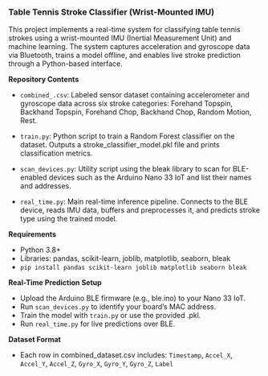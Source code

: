 ### Table Tennis Stroke Classifier (Wrist-Mounted IMU)
This project implements a real-time system for classifying table tennis strokes using a wrist-mounted IMU (Inertial Measurement Unit) and machine learning. The system captures acceleration and gyroscope data via Bluetooth, trains a model offline, and enables live stroke prediction through a Python-based interface.


**Repository Contents**
- `combined_.csv`: Labeled sensor dataset containing accelerometer and gyroscope data across six stroke categories:
Forehand Topspin, Backhand Topspin, Forehand Chop, Backhand Chop, Random Motion, Rest.

- `train.py`: Python script to train a Random Forest classifier on the dataset. Outputs a stroke_classifier_model.pkl file and prints classification metrics.

- `scan_devices.py`: Utility script using the bleak library to scan for BLE-enabled devices such as the Arduino Nano 33 IoT and list their names and addresses.

- `real_time.py`: Main real-time inference pipeline. Connects to the BLE device, reads IMU data, buffers and preprocesses it, and predicts stroke type using the trained model.
  

**Requirements**
- Python 3.8+
- Libraries: pandas, scikit-learn, joblib, matplotlib, seaborn, bleak
- `pip install pandas scikit-learn joblib matplotlib seaborn bleak`


**Real-Time Prediction Setup**
- Upload the Arduino BLE firmware (e.g., ble.ino) to your Nano 33 IoT.
- Run `scan_devices.py` to identify your board’s MAC address.
- Train the model with `train.py` or use the provided .pkl.
- Run `real_time.py` for live predictions over BLE.


**Dataset Format**
- Each row in combined_dataset.csv includes: `Timestamp`, `Accel_X`, `Accel_Y`, `Accel_Z`, `Gyro_X`, `Gyro_Y`, `Gyro_Z`, `Label`
